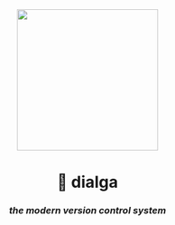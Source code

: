 <div align="center">
<img src="https://github.com/Spirizeon/dialga/assets/123345456/fcc540b3-deb1-4cac-a952-2800eaea114b" width="250px" height="auto" />


# 💠 dialga
### *the modern version control system*

</div>



